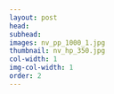 ```yaml
---
layout: post
head: 
subhead: 
images: nv_pp_1000_1.jpg
thumbnail: nv_hp_350.jpg
col-width: 1
img-col-width: 1
order: 2
---
```

